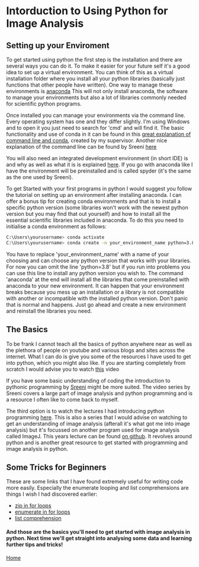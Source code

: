 
# Intorduction to Using Python for Image Analysis
## Setting up your Enviroment
To get started using python the first step is the installation and there are several ways you can do it. To make it easier for your future self it's a good idea to set up a virtual environment. You can think of this as a virtual installation folder where you install all your python libraries (basically just functions that other people have written).
One way to manage these environments is [anaconda](https://www.anaconda.com/products/individual)
This will not only install anaconda, the software to manage your environments but also a lot of libraries commonly needed for scientific python programs. 

Once installed you can manage your environments via the command line. Every operating system has one and they differ slightly.
I'm using Windows and to open it you just need to search for 'cmd' and will find it.
The basic functionality and use of conda in it can be found in this [great explanation of command line and conda](https://youtu.be/MOEPe9TGBK0?t=1161), created by my supervisor.
Another nice explanation of the command line can be found by Sreeni [here](https://www.youtube.com/watch?v=AzuajQnRuGI&list=PLZsOBAyNTZwbIjGnolFydAN33gyyGP7lT&index=5&ab_channel=DigitalSreeni) 

You will also need an integrated development environment (in short IDE) is and why as well as what it is is explained [here](https://www.youtube.com/watch?v=BxebisJKWBg&list=PLZsOBAyNTZwbIjGnolFydAN33gyyGP7lT&index=7&ab_channel=DigitalSreeniDigitalSreeni). If you go with anaconda like I have the environment will be preinstalled and is called spyder (it's the same as the one used by Sreeni).

To get Started with your first programs in python I would suggest you follow the tutorial on setting up an environment after installing anaconda. I can offer a bonus tip for creating conda environments and that is to install a specific python version (some libraries won't work with the newest python version but you may find that out yourself) and how to install all the essential scientific libraries included in anaconda. To do this you need to initialise a conda environment as follows:

```sh
C:\Users\yourusername> conda activate
C:\Users\yourusername> conda create -n your_environment_name python=3.8 anaconda 
```

You have to replace 'your_environment_name' with a name of your choosing and can choose any python version that works with your libraries. For now you can omit the line 'python=3.8' but if you run into problems you can use this line to install any python version you wish to. The command 'anaconda' at the end will install all the libraries that come preinstalled with anaconda to your new environment. It can happen that your environment breaks because you mess up an installation or a library is not compatible with another or incompatible with the installed python version. Don't panic that is normal and happens. Just go ahead and create a new environment and reinstall the libraries you need. 

## The Basics
To be frank I cannot teach all the basics of python anywhere near as well as the plethora of people on youtube and various blogs and sites across the internet. What I can do is give you some of the resources I have used to get into python, which you might also like. If you are starting completely from scratch I would advise you to watch [this](https://www.youtube.com/watch?v=rfscVS0vtbw&ab_channel=freeCodeCamp.org) video

If you have some basic understanding of coding the introduction to pythonic programming by [Sreeni](https://www.youtube.com/watch?v=qgJLeDPT8UM&list=PLZsOBAyNTZwbIjGnolFydAN33gyyGP7lT&index=6&ab_channel=DigitalSreeniDigitalSreeni) might be more suited. The video series by Sreeni covers a large part of image analysis and python programming and is a resource I often like to come back to myself. 

The third option is to watch the lectures I had introducing python programming [here](https://www.youtube.com/watch?v=MOEPe9TGBK0). This is also a series that I would advise on watching to get an understanding of image analysis (afterall it's what got me into image analysis) but it's focussed on another program used for image analysis called ImageJ. This years lecture can be found [on github](https://github.com/BiAPoL/Bio-image_Analysis_with_Python). It revolves around python and is another great resource to get started with programming and image analysis in python.

## Some Tricks for Beginners
These are some links that I have found extremely useful for writing code more easily. Especially the enumerate looping and list comprehensions are things I wish I had discovered earlier:
* [zip in for loops](https://stackoverflow.com/questions/18648626/for-loop-with-two-variables)
* [enumerate in for loops](https://realpython.com/python-enumerate/)
* [list comprehension](https://www.w3schools.com/python/python_lists_comprehension.asp)


#### And those are the basics you'll need to get started with image analysis in python. Next time we'll get straight into analysing some data and learning further tips and tricks!

[Home](https://cryaaa.github.io/Python-Image-Analysis-Blog/)
